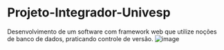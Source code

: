 # Projeto-Integrador-Univesp
Desenvolvimento de um software com framework web que utilize noções de banco de dados, praticando controle de versão.
![image](https://github.com/user-attachments/assets/b016c77d-7f06-4dab-8be7-05f578229769)
